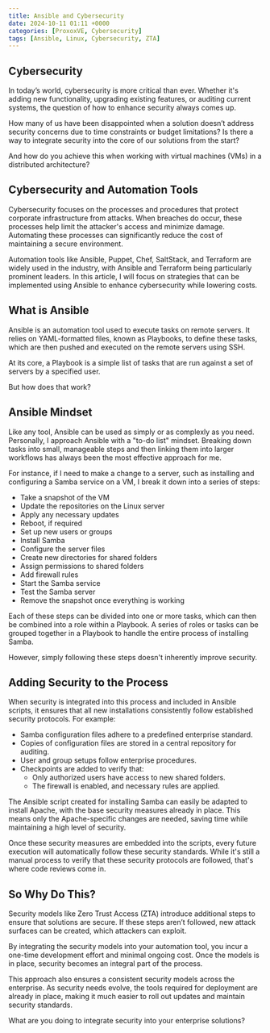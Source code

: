 ```yaml
---
title: Ansible and Cybersecurity
date: 2024-10-11 01:11 +0000
categories: [ProxoxVE, Cybersecurity]
tags: [Ansible, Linux, Cybersecurity, ZTA]
---
```


## Cybersecurity

In today’s world, cybersecurity is more critical than ever. Whether it's adding new functionality, upgrading existing features, or auditing current systems, the question of how to enhance security always comes up. 

How many of us have been disappointed when a solution doesn’t address security concerns due to time constraints or budget limitations? Is there a way to integrate security into the core of our solutions from the start?

And how do you achieve this when working with virtual machines (VMs) in a distributed architecture?


## Cybersecurity and Automation Tools

Cybersecurity focuses on the processes and procedures that protect corporate infrastructure from attacks. When breaches do occur, these processes help limit the attacker's access and minimize damage. Automating these processes can significantly reduce the cost of maintaining a secure environment.

Automation tools like Ansible, Puppet, Chef, SaltStack, and Terraform are widely used in the industry, with Ansible and Terraform being particularly prominent leaders. In this article, I will focus on strategies that can be implemented using Ansible to enhance cybersecurity while lowering costs.


## What is Ansible

Ansible is an automation tool used to execute tasks on remote servers. It relies on YAML-formatted files, known as Playbooks, to define these tasks, which are then pushed and executed on the remote servers using SSH.

At its core, a Playbook is a simple list of tasks that are run against a set of servers by a specified user.

But how does that work?

## Ansible Mindset

Like any tool, Ansible can be used as simply or as complexly as you need. Personally, I approach Ansible with a "to-do list" mindset. Breaking down tasks into small, manageable steps and then linking them into larger workflows has always been the most effective approach for me.

For instance, if I need to make a change to a server, such as installing and configuring a Samba service on a VM, I break it down into a series of steps:

- Take a snapshot of the VM
- Update the repositories on the Linux server
- Apply any necessary updates
- Reboot, if required
- Set up new users or groups 
- Install Samba
- Configure the server files
- Create new directories for shared folders
- Assign permissions to shared folders
- Add firewall rules
- Start the Samba service
- Test the Samba server
- Remove the snapshot once everything is working

Each of these steps can be divided into one or more tasks, which can then be combined into a role within a Playbook. A series of roles or tasks can be grouped together in a Playbook to handle the entire process of installing Samba.

However, simply following these steps doesn't inherently improve security.

## Adding Security to the Process

When security is integrated into this process and included in Ansible scripts, it ensures that all new installations consistently follow established security protocols. For example:

- Samba configuration files adhere to a predefined enterprise standard.
- Copies of configuration files are stored in a central repository for auditing.
- User and group setups follow enterprise procedures.
- Checkpoints are added to verify that:
  - Only authorized users have access to new shared folders.
  - The firewall is enabled, and necessary rules are applied.

The Ansible script created for installing Samba can easily be adapted to install Apache, with the base security measures already in place. This means only the Apache-specific changes are needed, saving time while maintaining a high level of security.

Once these security measures are embedded into the scripts, every future execution will automatically follow these security standards. While it's still a manual process to verify that these security protocols are followed, that's where code reviews come in.

## So Why Do This?

Security models like Zero Trust Access (ZTA) introduce additional steps to ensure that solutions are secure. If these steps aren’t followed, new attack surfaces can be created, which attackers can exploit.

By integrating the security models into your automation tool, you incur a one-time development effort and minimal ongoing cost. Once the models is in place, security becomes an integral part of the process. 

This approach also ensures a consistent security models across the enterprise. As security needs evolve, the tools required for deployment are already in place, making it much easier to roll out updates and maintain security standards.

What are you doing to integrate security into your enterprise solutions?
